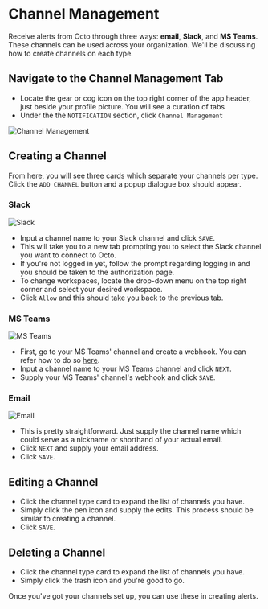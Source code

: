 # Channel Management

Receive alerts from Octo through three ways: **email**, **Slack**, and **MS Teams**. These channels can be used across your organization. We'll be discussing how to create channels on each type.

## Navigate to the Channel Management Tab

- Locate the gear or cog icon on the top right corner of the app header, just beside your profile picture. You will see a curation of tabs
- Under the the `NOTIFICATION` section, click `Channel Management`

![Channel Management](https://drive.google.com/uc?export=view&id=14eAPZVe5ejyph0nogjP5NvhdL-B0nA1I)

## Creating a Channel

From here, you will see three cards which separate your channels per type. Click the `ADD CHANNEL` button and a popup dialogue box should appear.

### Slack

![Slack](https://drive.google.com/uc?export=view&id=1AC_Kfe1_qMM99uutTTSo5p7Z19Wg91ua)

- Input a channel name to your Slack channel and click `SAVE`.
- This will take you to a new tab prompting you to select the Slack channel you want to connect to Octo.
- If you're not logged in yet, follow the prompt regarding logging in and you should be taken to the authorization page.
- To change workspaces, locate the drop-down menu on the top right corner and select your desired workspace.
- Click `Allow` and this should take you back to the previous tab.

### MS Teams

![MS Teams](https://drive.google.com/uc?export=view&id=1eUrFVu-bl-P9ITk28t-1d9oAFR8HTWsJ)

- First, go to your MS Teams' channel and create a webhook. You can refer how to do so [here](https://learn.microsoft.com/en-us/microsoftteams/platform/webhooks-and-connectors/how-to/add-incoming-webhook?tabs=newteams%2Cdotnet#create-an-incoming-webhook).
- Input a channel name to your MS Teams channel and click `NEXT`.
- Supply your MS Teams' channel's webhook and click `SAVE`.

### Email

![Email](https://drive.google.com/uc?export=view&id=171rvk7754VvgvxJHtYQx-cbng4Q8jU9G)

- This is pretty straightforward. Just supply the channel name which could serve as a nickname or shorthand of your actual email.
- Click `NEXT` and supply your email address.
- Click `SAVE`.

## Editing a Channel

- Click the channel type card to expand the list of channels you have.
- Simply click the pen icon and supply the edits. This process should be similar to creating a channel.
- Click `SAVE`.

## Deleting a Channel

- Click the channel type card to expand the list of channels you have.
- Simply click the trash icon and you're good to go.

Once you've got your channels set up, you can use these in creating alerts.
